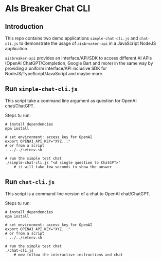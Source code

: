 # AIs Breaker Chat CLI

## Introduction

This repo contains two demo applications `simple-chat-cli.js` and `chat-cli.js` to demonstrate the usage of `aisbreaker-api` in a JavaScript NodeJS application.

`aisbreaker-api` provides an interface/API/SDK to access different AI APIs (OpenAI ChatGPT/Completion, Google Bart and more) in the same way by providing a uniform interface/API inclusive SDK for NodeJS/TypeScript/JavaScript and maybe more.


## Run `simple-chat-cli.js`
This script take a command line argument as question for OpenAI chat/ChatGPT.

Steps tu run:

    # install dependencies
    npm install

    # set environment: access key for OpenAI
    export OPENAI_API_KEY="XYZ..."
    # or from a script
    . ../../setenv.sh

    # run the simple test chat
    ./simple-chat-cli.js "<A single question to ChatGPT>"
        # it will take few seconds to show the answer


## Run `chat-cli.js`
This script is a command line version of a chat to OpenAI chat/ChatGPT.

Steps tu run:

    # install dependencies
    npm install

    # set environment: access key for OpenAI
    export OPENAI_API_KEY="XYZ..."
    # or from a script
    . ../../setenv.sh

    # run the simple test chat
    ./chat-cli.js
        # now follow the interactive instructions and chat
